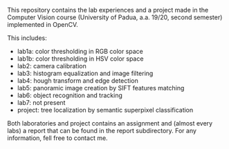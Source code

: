 This repository contains the lab experiences and a project made in the
Computer Vision course (University of Padua, a.a. 19/20, second semester)
implemented in OpenCV. 

This includes:
* lab1a: color thresholding in RGB color space
* lab1b: color thresholding in HSV color space
* lab2: camera calibration
* lab3: histogram equalization and image filtering
* lab4: hough transform and edge detection
* lab5: panoramic image creation by SIFT features matching
* lab6: object recognition and tracking
* lab7: not present
* project: tree localization by semantic superpixel classification

Both laboratories and project contains an assignment and (almost every labs) a report that can be found in the report subdirectory.
For any information, fell free to contact me.
